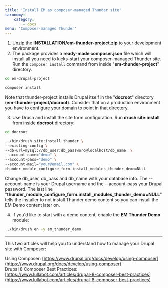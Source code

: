 ```yaml
---
title: 'Install EM as composer-managed Thunder site'
taxonomy:
    category:
        - docs
menu: 'Composer-managed Thunder'
---
```


1. Unzip the **INSTALLATION/em-thunder-project.zip** to your development environment.
2. The package provides a **ready-made composer.json** file which will install all you need to kicks-start your composer-managed Thunder site. Run the `composer install` command from inside "**em-thunder-project**" directory.

```sh
cd em-drupal-project

composer install
```

Note that thunder-project installs Drupal itself in the "**docroot**" directory (**em-thunder-project/docroot**). Consider that on a production environment you have to configure your domain to point in that directory.

3. Use Drush and install the site form configuration. Run **drush site:install** from inside **docroot** directory:

```sh
cd docroot

../bin/drush site:install thunder \
--existing-config \
--db-url=mysql://db_user:db_password@localhost/db_name  \
--account-name="demo" \
--account-pass="demo" \
--account-mail="your@email.com" \
thunder_module_configure_form.install_modules_thunder_demo=NULL
```

Change db_user, db_pass and db_name with your database info. The --account-name is your Drupal username and the --account-pass your Drupal password. The last line "**thunder_module_configure_form.install_modules_thunder_demo=NULL**" tells the installer to not install Thunder demo content so you can install the EM Demo content later on.

4. If you'd like to start with a demo content, enable the **EM Thunder Demo** module:

```sh
../bin/drush en -y em_thunder_demo
```
---

This two articles will help you to understand how to manage your Drupal site with Composer:

Using Composer: [https://www.drupal.org/docs/develop/using-composer](https://www.drupal.org/docs/develop/using-composer) <br>
Drupal 8 Composer Best Practices: [https://www.lullabot.com/articles/drupal-8-composer-best-practices](https://www.lullabot.com/articles/drupal-8-composer-best-practices)
